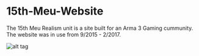 # 15th-Meu-Website
The 15th Meu Realism unit is a site built for an Arma 3 Gaming cummunity. The website was in use from 9/2015 -  2/2017. 

![alt tag](https://4.bp.blogspot.com/-na9GEwtthFk/VtCg18fMGrI/AAAAAAAABv0/mkZDT5midkk/s1600/homepagepic.jpg)

